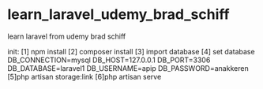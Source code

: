 # learn_laravel_udemy_brad_schiff

learn laravel from udemy brad schiff

init:
[1] npm install
[2] composer install
[3] import database
[4] set database
DB_CONNECTION=mysql
DB_HOST=127.0.0.1
DB_PORT=3306
DB_DATABASE=laravel1
DB_USERNAME=apip
DB_PASSWORD=anakkeren
[5]php artisan storage:link
[6]php artisan serve
